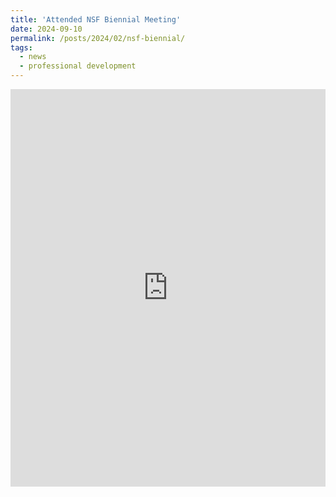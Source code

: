 ```yaml
---
title: 'Attended NSF Biennial Meeting'
date: 2024-09-10
permalink: /posts/2024/02/nsf-biennial/
tags:
  - news
  - professional development
---
```


<meta name="viewport" content="width=device-width, initial-scale=1.0">
<iframe src="https://www.linkedin.com/embed/feed/update/urn:li:share:7239244304144048128?collapsed=1" height="636" width="504" frameborder="0" allowfullscreen="" title="Embedded post"></iframe>